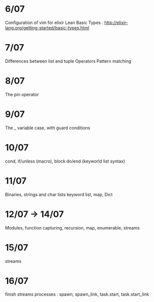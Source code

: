 # 6/07
Configuration of vim for elixir
Lean Basic Types : http://elixir-lang.org/getting-started/basic-types.html

# 7/07
Differences between list and tuple
Operators
Pattern matching

# 8/07
The pin operator

# 9/07
The _ variable
case, with guard conditions

# 10/07
cond, if/unless (macro), block do/end (keyworld list syntax)

# 11/07
Binaries, strings and char lists
keyword list, map, Dict

# 12/07 -> 14/07
Modules, function capturing, recursion, map, enumerable, streams

# 15/07
streams

# 16/07
finish streams
processes : spawn, spawn_link, task.start, task.start_link

